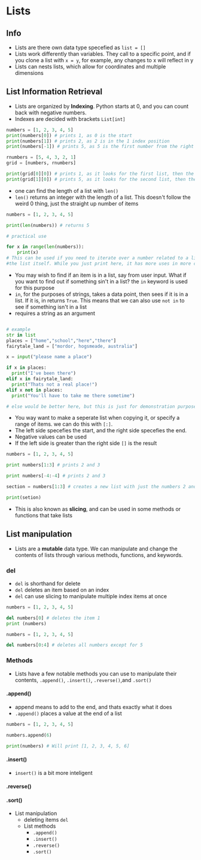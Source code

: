 
<!--Tags: #Lists #data_types #python #computer_science--> 

# Lists
## Info
- Lists are there own data type specefied as `list = []`
- Lists work differently than variables. They call to a specific point, and if you clone a list with `x = y`, for example, any changes to x will reflect in y
- Lists can nests lists, which allow for coordinates and multiple dimensions
<!-- time for 8 nested lists lol -->

## List Information Retrieval
- Lists are organized by **Indexing**. Python starts at 0, and you can count back with negative numbers.
- Indexes are decided with brackets `List[int]`
```python
numbers = [1, 2, 3, 4, 5]
print(numbers[0]) # prints 1, as 0 is the start
print(numbers[1]) # prints 2, as 2 is in the 1 index position
print(numbers[-1]) # prints 5, as 5 is the first number from the right

rnumbers = [5, 4, 3, 2, 1]
grid = [numbers, rnumbers]

print(grid[0][0]) # prints 1, as it looks for the first list, then the first number in that list
print(grid[1][0]) # prints 5, as it looks for the second list, then the first number in that list
```

- one can find the length of a list with `len()`
- `len()` returns an integer with the length of a list. This doesn't follow the weird 0 thing, just the straight up number of items
```python
numbers = [1, 2, 3, 4, 5]

print(len(numbers)) # returns 5

# practical use

for x in range(len(numbers)):
	print(x)
# This can be used if you need to iterate over a number related to a list and not 
#the list itself. While you just print here, it has more uses in more complex tasks

```
 - You may wish to find if an item is in a list, say from user input. What if you want to find out if something sin't in a list? the `in` keyword is used for this purpose
 - `in`, for the purposes of strings, takes a data point, then sees if it is in a list. If it is, in returns `True`. This means that we can also use `not in` to see if something isn't in a list
 - requires a string as an argument
  ```python

# example
str in list
places = ["home","school","here","there"]
fairytale_land = ["mordor, hogsmeade, australia"]

x = input("please name a place")

if x in places:
	print("I've been there")
elif x in fairytale_land:
	print("Thats not a real place!")
elif x not in places:
	print("You'll have to take me there sometime")

# else would be better here, but this is just for demonstration purposes


```
 - You way want to make a seperate list when copying it, or specify a range of items. we can do this with `[:]`. 
 - The left side specefies the start, and the right side specefies the end. 
 - Negative values can be used
 - If the left side is greater than the right side `[]` is the result
```python
numbers = [1, 2, 3, 4, 5]

print numbers[1:3] # prints 2 and 3

print numbers[-4:-4] # prints 2 and 3

section = numbers[1:3] # creates a new list with just the numbers 2 and 3. Any changes made to numbers will not affect this

print(setion)

```
 - This is also known as **slicing**, and can be used in some methods or functions that take lists

 ## List manipulation
- Lists are a **mutable** data type. We can manipulate and change the contents of lists through various methods, functions, and keywords.

### del
- `del` is shorthand for delete
- `del` deletes an item based on an index
- `del` can use slicing to manipulate multiple index items at once
```python
numbers = [1, 2, 3, 4, 5]

del numbers[0] # deletes the item 1
print (numbers)

numbers = [1, 2, 3, 4, 5]

del numbers[0:4] # deletes all numbers except for 5

```

### Methods
- Lists have a few notable methods you can use to manipulate their contents, `.append()`, `.insert()`, `.reverse()`,and `.sort()`

#### .append()
- append means to add to the end, and thats exactly what it does
- `.append()` places a value at the end of a list
```python
numbers = [1, 2, 3, 4, 5]

numbers.append(6)

print(numbers) # Will print [1, 2, 3, 4, 5, 6]

```

#### .insert()
- `insert()` is a bit more inteligent
#### .reverse()
#### .sort()

 
- List manipulation
	- deleting items `del`
	- List methods
		- `.append()`
		- `.insert()`
		- `.reverse()`
		- `.sort()`
<!--### List data
Lists 
- List information
	- data type
	- Syntax
	- Shared memory
	- A list can contain a list. This allows lists to contain 2 values at one index, given that you have a second index to point 2. 2 numbers makes 2D. X and y, perhaps?
- info retrieval
	- indexes
	- negative indexes
	- displaying items 
	- len()
	- `in`
	- `not in`-->